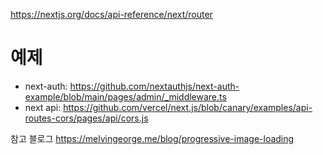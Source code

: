 https://nextjs.org/docs/api-reference/next/router

# 예제
- next-auth: https://github.com/nextauthjs/next-auth-example/blob/main/pages/admin/_middleware.ts
- next api: https://github.com/vercel/next.js/blob/canary/examples/api-routes-cors/pages/api/cors.js

참고 블로그 
https://melvingeorge.me/blog/progressive-image-loading
